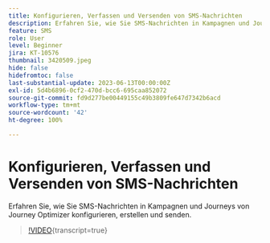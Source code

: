 ```yaml
---
title: Konfigurieren, Verfassen und Versenden von SMS-Nachrichten
description: Erfahren Sie, wie Sie SMS-Nachrichten in Kampagnen und Journeys von Journey Optimizer konfigurieren, erstellen und senden.
feature: SMS
role: User
level: Beginner
jira: KT-10576
thumbnail: 3420509.jpeg
hide: false
hidefromtoc: false
last-substantial-update: 2023-06-13T00:00:00Z
exl-id: 5d4b6896-0cf2-470d-bcc6-695caa852072
source-git-commit: fd9d277be00449155c49b3809fe647d7342b6acd
workflow-type: tm+mt
source-wordcount: '42'
ht-degree: 100%

---
```


# Konfigurieren, Verfassen und Versenden von SMS-Nachrichten

Erfahren Sie, wie Sie SMS-Nachrichten in Kampagnen und Journeys von Journey Optimizer konfigurieren, erstellen und senden.

>[!VIDEO](https://video.tv.adobe.com/v/3420509?quality=12&learn=on){transcript=true}
